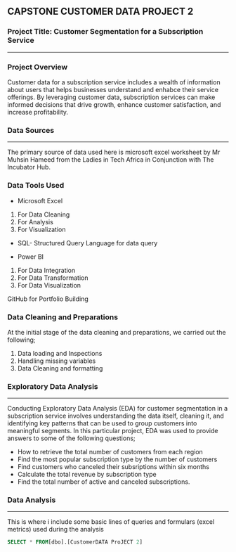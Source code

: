 ## CAPSTONE CUSTOMER DATA PROJECT 2

### Project Title: Customer Segmentation for a Subscription Service
---
### Project Overview
Customer data for a subscription service includes a wealth of information about users that helps businesses understand and enhabce their service offerings. By leveraging customer data, subscription services can make informed decisions that drive growth, enhance customer satisfaction, and increase profitability.

### Data Sources
---
The primary source of data used here is microsoft excel worksheet by Mr Muhsin Hameed from the Ladies in Tech Africa in Conjunction with The Incubator Hub.

### Data Tools Used
- Microsoft Excel
 1. For Data Cleaning
 2. For Analysis
 3. For Visualization

- SQL- Structured Query Language for data query

- Power BI
 1. For Data Integration
 2. For Data Transformation
 3. For Data Visualization

GitHub for Portfolio Building

### Data Cleaning and Preparations
At the initial stage of the data cleaning and preparations, we carried out the following;
1. Data loading and Inspections
2. Handling missing variables
3. Data Cleaning and formatting

### Exploratory Data Analysis
---
Conducting Exploratory Data Analysis (EDA) for customer segmentation in a subscription service involves understanding the data itself, cleaning it, and identifying key patterns that can be used to group customers into meaningful segments. In this particular project, EDA was used to provide answers to some of the following questions;
- How to retrieve the total number of customers from each region
- Find the most popular subscription type by the number of customers
- Find customers who canceled their subsriptions within six months
- Calculate the total revenue by subscription type
- Find the total number of active and canceled subscriptions.

### Data Analysis
---
This is where i include some basic lines of queries and formulars (excel metrics) used during the analysis  

```SQL
SELECT * FROM[dbo].[CustomerDATA ProJECT 2]
```
